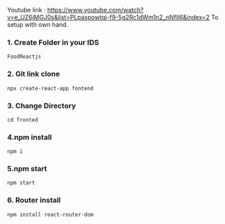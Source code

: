
Youtube link : https://www.youtube.com/watch?v=e_UZ6jMGJ0s&list=PLpaspowtqj-f9-5g2Rc1dWm1n2_nNfIl6&index=2
To setup with own hand.
### 1. Create Folder in your IDS
```
FoodReactjs
```
### 2. Git link clone
```
npx create-react-app fontend
```
### 3. Change Directory
```
cd fronted
```
### 4.npm install
```
npm i
```
### 5.npm start
```
npm start
```
### 6. Router install
```
npm install react-router-dom
```






